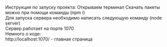 Инструкция по запуску проекта:
Открываем терминал
Cкачать пакеты можно при помощи команды (npm i)<br>
Для запуска сервера необходимо написать следующую команду (node server)<br>
Сервер работает на порте 1070<br>
Немного о коде:<br>
    http://localhost:1070/ - главная страница <br>